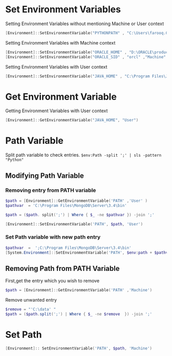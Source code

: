 # Set Environment Variables
Setting Environment Variables without mentioning Machine or User context
```PowerShell
[Environment]::SetEnvironmentVariable("PYTHONPATH" , "C:\Users\farooq.GENIE\AppData\Local\Programs\Python\Python36")
```

Setting Environment Variables with Machine context
```PowerShell
[Environment]::SetEnvironmentVariable("ORACLE_HOME" , "D:\ORACLE\product\11.2.0\dbhome_1","Machine")
[Environment]::SetEnvironmentVariable("ORACLE_SID" , "orcl" ,"Machine" )
```

Setting Environment Variables with User context
```PowerShell
[Environment]::SetEnvironmentVariable("JAVA_HOME" , "C:\Program Files\Java\" , "User" )
```

# Get Environment Variable
Getting Environment Variables with User context
```PowerShell
[Environment]::GetEnvironmentVariable("JAVA_HOME", "User")
```

# Path Variable
Split path variable to check entries.
`$env:Path -split ';' | sls -pattern "Python"`

## Modifying Path Variable
### Removing entry from PATH variable
```PowerShell
$path = [Environment]::GetEnvironmentVariable('PATH' ,'User' )
$pathvar  = 'C:\Program Files\MongoDB\Server\3.4\bin'

$path = ($path. split(';') | Where { $_ -ne $pathvar }) -join ';'

[Environment]::SetEnvironmentVariable('PATH', $path, 'User')
```

### Set Path variable with new path entry
```PowerShell
$pathvar  =  ';C:\Program Files\MongoDB\Server\3.4\bin'
[System.Environment]::SetEnvironmentVariable('PATH', $env:path + $pathvar , 'User')
```

## Removing Path from PATH Variable
First,get the entry which you wish to remove
```PowerShell
$path = [Environment]::GetEnvironmentVariable('PATH' ,'Machine')
```

Remove unwanted entry
```PowerShell
$remove = "'C:\data' "
$path = ($path.split(';') | Where { $_ -ne $remove  }) -join ';'
```

# Set Path
```PowerShell
[Environment]:: SetEnvironmentVariable('PATH', $path, 'Machine')
```
